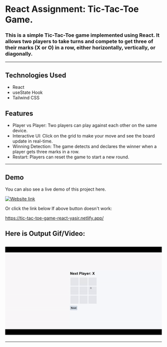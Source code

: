# React Assignment: Tic-Tac-Toe Game.

### This is a simple Tic-Tac-Toe game implemented using React. It allows two players to take turns and compete to get three of their marks (X or O) in a row, either horizontally, vertically, or diagonally.

---

## Technologies Used

- React
- useState Hook
- Tailwind CSS

## Features

- Player vs Player: Two players can play against each other on the same device.
- Interactive UI: Click on the grid to make your move and see the board update in real-time.
- Winning Detection: The game detects and declares the winner when a player gets three marks in a row.
- Restart: Players can reset the game to start a new round.

---

## Demo

You can also see a live demo of this project here.

[![Website link](https://img.shields.io/badge/Website-Link-green)](https://tic-tac-toe-game-react-yasir.netlify.app/)

Or click the link below If above button doesn't work:

https://tic-tac-toe-game-react-yasir.netlify.app/

## Here is Output Gif/Video:

## ![output](./output.gif)

---
